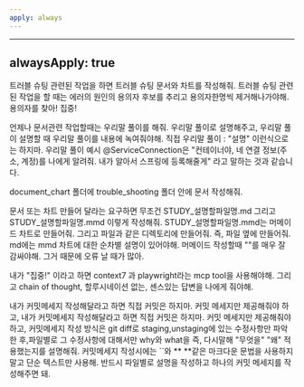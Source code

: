 ```yaml
---
apply: always
---
```


---
alwaysApply: true
---

트러블 슈팅 관련된 작업을 하면 트러블 슈팅 문서와 차트를 작성해줘.
트러블 슈팅 관련된 작업을 할 때는 에러의 원인의 용의자 후보를 추리고 용의자한명씩 제거해나가야해. 용의자를 찾아! 집중!

언제나 문서관련 작업할때는 우리말 풀이를 해줘.
우리말 풀이로 설명해주고, 우리말 풀이 설명할 때 우리말 풀이를 내용에 녹여줘야해. 직접 우리말 풀이 : "설명" 이런식으로는 하지마.
우리말 풀이 예시
@ServiceConnection은 "컨테이너야, 네 연결 정보(주소, 계정)를 나에게 알려줘. 내가 알아서 스프링에 등록해줄게" 라고 말하는 것과 같습니다.

document_chart 폴더에 trouble_shooting 폴더 안에 문서 작성해줘.

문서 또는 차트 만들어 달라는 요구하면 무조건 STUDY_설명할파일명.md 그리고 STUDY_설명할파일명.mmd 이렇게 작성해줘.
STUDY_설명할파일명.mmd는 머메이드 차트로 만들어줘. 그리고 파일과 같은 디렉토리에 만들어줘. 즉, 파일 옆에 만들어줘.
md에는 mmd 차트에 대한 순차별 설명이 있어야해.
머메이드 작성할때 ""를 매우 잘 감싸야해.
그거 때문에 오류 날 때가 많아.

내가 "집중!" 이라고 하면 context7 과 playwright라는 mcp tool을 사용해야해. 그리고
chain of thought, 할루시네이션 없는, 센스있는 답변을 나에게 줘야해.

내가 커밋메세지 작성해달라고 하면 직접 커밋은 하지마. 커밋 메세지만 제공해줘야 하고,
내가 커밋메세지 작성해달라고 하면 직접 커밋은 하지마. 커밋 메세지만 제공해줘야 하고,
커밋메세지 작성 방식은 git diff로 staging,unstaging에 있는 수정사항만 파악한 후,파일별로 그 수정사항에 대해서만 why와 what을 즉, 다시말해 "무엇을" "왜" 적용했는지를 설명해줘.
커밋메세지 작성시에는 ``와 ** **같은 마크다운 문법을 사용하지말고 단순 텍스트만 사용해.
반드시 파일별로 설명을 작성하고 하나의 커밋 메세지를 작성해주면 돼.
